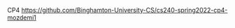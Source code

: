 CP4
<Mehmet Ozdemir>
<modemi1>
<mozdemi1> 
<https://github.com/Binghamton-University-CS/cs240-spring2022-cp4-mozdemi1>
